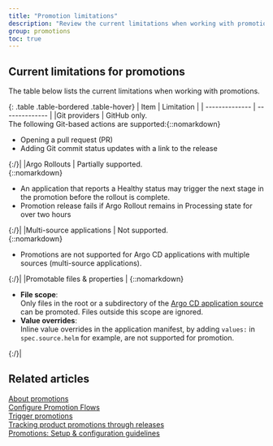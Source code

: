 ```yaml
---
title: "Promotion limitations"
description: "Review the current limitations when working with promotions"
group: promotions
toc: true
---
```



## Current limitations for promotions
The table below lists the current limitations when working with promotions.

{: .table .table-bordered .table-hover}
| Item                     | Limitation            |
| --------------         | --------------           |
|Git providers           | GitHub only.<br>The following Git-based actions are supported:{::nomarkdown}<ul><li>Opening a pull request (PR)</li><li>Adding Git commit status updates with a link to the release</li></ul>{:/}|
|Argo Rollouts           | Partially supported.<br>{::nomarkdown}<ul><li>An application that reports a Healthy status may trigger the next stage in the promotion before the rollout is complete.</li><li>Promotion release fails if Argo Rollout remains in Processing state for over two hours</li></ul>{:/}|
|Multi-source applications           | Not supported.<br>{::nomarkdown}<ul><li>Promotions are not supported for Argo CD applications with multiple sources (multi-source applications).</li></ul>{:/}|
|Promotable files & properties       | {::nomarkdown}<ul><li><b>File scope</b>:<br>Only files in the root or a subdirectory of the <a href="https://codefresh.io/docs/docs/deployments/gitops/application-configuration-settings/#source"> Argo CD application source</a> can be promoted. Files outside this scope are ignored.</li><li><b>Value overrides</b>:<br> Inline value overrides in the application manifest, by adding `values:` in `spec.source.helm` for example, are not supported for promotion.</li></ul>{:/}|

## Related articles
[About promotions]({{site.baseurl}}/docs/promotions/promotions-overview/)  
[Configure Promotion Flows]({{site.baseurl}}/docs/promotions/promotion-flow/)  
[Trigger promotions]({{site.baseurl}}/docs/promotions/trigger-promotions/)   
[Tracking product promotions through releases]({{site.baseurl}}/docs/promotions/product-releases/)  
[Promotions: Setup & configuration guidelines]({{site.baseurl}}/docs/promotions/create-promotion-sequence/)  
